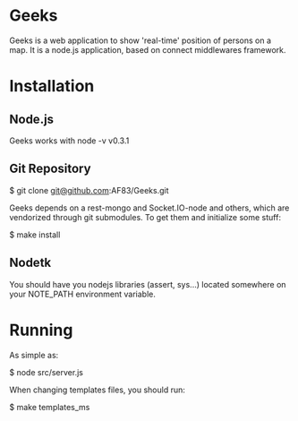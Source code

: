 Geeks
=====

Geeks is a web application to show 'real-time' position of persons on a map.
It is a node.js application, based on connect middlewares framework.


Installation
============

Node.js
-------

Geeks works with node -v v0.3.1

Git Repository
--------------

  $ git clone git@github.com:AF83/Geeks.git

Geeks depends on a rest-mongo and Socket.IO-node and others, which are vendorized through git submodules.
To get them and initialize some stuff:

  $ make install


Nodetk
------
You should have you nodejs libraries (assert, sys...) located somewhere on your NOTE_PATH environment variable.


Running
=======

As simple as:

  $ node src/server.js


When changing templates files, you should run:

  $ make templates_ms
